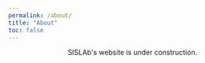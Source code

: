 ```yaml
---
permalink: /about/
title: "About"
toc: false
---
```


<center>SISLAb's website is under construction.</center>
